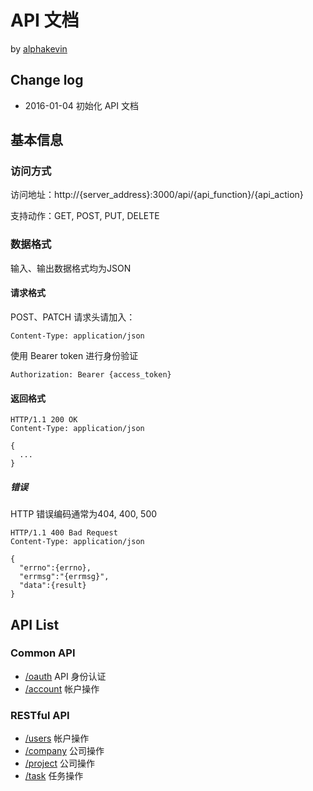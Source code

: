 # API 文档

by [alphakevin](https://coding.net/u/alphakevin)

## Change log

* 2016-01-04 初始化 API 文档

## 基本信息

### 访问方式

访问地址：http://{server_address}:3000/api/{api_function}/{api_action}

支持动作：GET, POST, PUT, DELETE

### 数据格式

输入、输出数据格式均为JSON

#### 请求格式

POST、PATCH 请求头请加入：
```http
Content-Type: application/json
```

使用 Bearer token 进行身份验证

```http
Authorization: Bearer {access_token}
```

#### 返回格式

```http
HTTP/1.1 200 OK
Content-Type: application/json

{
  ...
}
```

##### 错误

HTTP 错误编码通常为404, 400, 500

```http
HTTP/1.1 400 Bad Request
Content-Type: application/json

{
  "errno":{errno},
  "errmsg":"{errmsg}",
  "data":{result}
}
```

## API List

### Common API

* [/oauth](oauth.md) API 身份认证
* [/account](account.md) 帐户操作

### RESTful API

* [/users](users.md) 帐户操作
* [/company](company.md) 公司操作
* [/project](project.md) 公司操作
* [/task](task.md) 任务操作
